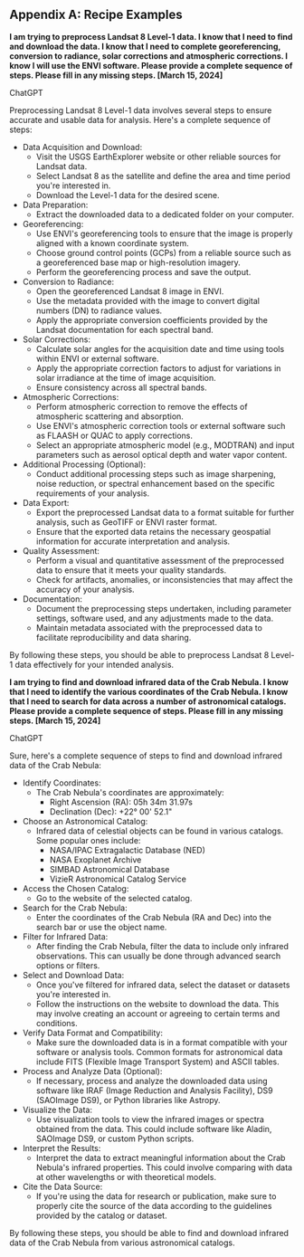 ## Appendix A: Recipe Examples

**I am trying to preprocess Landsat 8 Level-1 data. I know that I need to find and download the data. I know that I need to complete georeferencing, conversion to radiance, solar corrections and atmospheric corrections. I know I will use the ENVI software. Please provide a complete sequence of steps. Please fill in any missing steps. \[March 15, 2024\]**

ChatGPT

Preprocessing Landsat 8 Level-1 data involves several steps to ensure accurate and usable data for analysis. Here's a complete sequence of steps:

- Data Acquisition and Download:
  - Visit the USGS EarthExplorer website or other reliable sources for Landsat data.
  - Select Landsat 8 as the satellite and define the area and time period you're interested in.
  - Download the Level-1 data for the desired scene.
- Data Preparation:
  - Extract the downloaded data to a dedicated folder on your computer.
- Georeferencing:
  - Use ENVI's georeferencing tools to ensure that the image is properly aligned with a known coordinate system.
  - Choose ground control points (GCPs) from a reliable source such as a georeferenced base map or high-resolution imagery.
  - Perform the georeferencing process and save the output.
- Conversion to Radiance:
  - Open the georeferenced Landsat 8 image in ENVI.
  - Use the metadata provided with the image to convert digital numbers (DN) to radiance values.
  - Apply the appropriate conversion coefficients provided by the Landsat documentation for each spectral band.
- Solar Corrections:
  - Calculate solar angles for the acquisition date and time using tools within ENVI or external software.
  - Apply the appropriate correction factors to adjust for variations in solar irradiance at the time of image acquisition.
  - Ensure consistency across all spectral bands.
- Atmospheric Corrections:
  - Perform atmospheric correction to remove the effects of atmospheric scattering and absorption.
  - Use ENVI's atmospheric correction tools or external software such as FLAASH or QUAC to apply corrections.
  - Select an appropriate atmospheric model (e.g., MODTRAN) and input parameters such as aerosol optical depth and water vapor content.
- Additional Processing (Optional):
  - Conduct additional processing steps such as image sharpening, noise reduction, or spectral enhancement based on the specific requirements of your analysis.
- Data Export:
  - Export the preprocessed Landsat data to a format suitable for further analysis, such as GeoTIFF or ENVI raster format.
  - Ensure that the exported data retains the necessary geospatial information for accurate interpretation and analysis.
- Quality Assessment:
  - Perform a visual and quantitative assessment of the preprocessed data to ensure that it meets your quality standards.
  - Check for artifacts, anomalies, or inconsistencies that may affect the accuracy of your analysis.
- Documentation:
  - Document the preprocessing steps undertaken, including parameter settings, software used, and any adjustments made to the data.
  - Maintain metadata associated with the preprocessed data to facilitate reproducibility and data sharing.

By following these steps, you should be able to preprocess Landsat 8 Level-1 data effectively for your intended analysis.

**I am trying to find and download infrared data of the Crab Nebula. I know that I need to identify the various coordinates of the Crab Nebula. I know that I need to search for data across a number of astronomical catalogs. Please provide a complete sequence of steps. Please fill in any missing steps. \[March 15, 2024\]**

ChatGPT

Sure, here's a complete sequence of steps to find and download infrared data of the Crab Nebula:

- Identify Coordinates:
  - The Crab Nebula's coordinates are approximately:
    - Right Ascension (RA): 05h 34m 31.97s
    - Declination (Dec): +22° 00' 52.1"
- Choose an Astronomical Catalog:
  - Infrared data of celestial objects can be found in various catalogs. Some popular ones include:
    - NASA/IPAC Extragalactic Database (NED)
    - NASA Exoplanet Archive
    - SIMBAD Astronomical Database
    - VizieR Astronomical Catalog Service
- Access the Chosen Catalog:
  - Go to the website of the selected catalog.
- Search for the Crab Nebula:
  - Enter the coordinates of the Crab Nebula (RA and Dec) into the search bar or use the object name.
- Filter for Infrared Data:
  - After finding the Crab Nebula, filter the data to include only infrared observations. This can usually be done through advanced search options or filters.
- Select and Download Data:
  - Once you've filtered for infrared data, select the dataset or datasets you're interested in.
  - Follow the instructions on the website to download the data. This may involve creating an account or agreeing to certain terms and conditions.
- Verify Data Format and Compatibility:
  - Make sure the downloaded data is in a format compatible with your software or analysis tools. Common formats for astronomical data include FITS (Flexible Image Transport System) and ASCII tables.
- Process and Analyze Data (Optional):
  - If necessary, process and analyze the downloaded data using software like IRAF (Image Reduction and Analysis Facility), DS9 (SAOImage DS9), or Python libraries like Astropy.
- Visualize the Data:
  - Use visualization tools to view the infrared images or spectra obtained from the data. This could include software like Aladin, SAOImage DS9, or custom Python scripts.
- Interpret the Results:
  - Interpret the data to extract meaningful information about the Crab Nebula's infrared properties. This could involve comparing with data at other wavelengths or with theoretical models.
- Cite the Data Source:
  - If you're using the data for research or publication, make sure to properly cite the source of the data according to the guidelines provided by the catalog or dataset.

By following these steps, you should be able to find and download infrared data of the Crab Nebula from various astronomical catalogs.